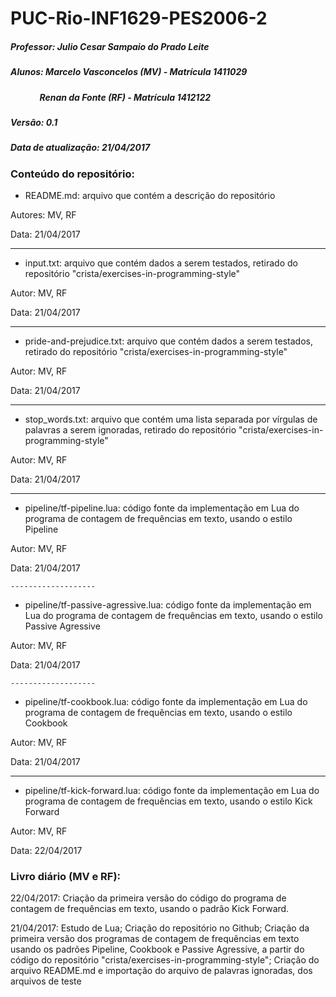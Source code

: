 # PUC-Rio-INF1629-PES2006-2


##### Professor: Julio Cesar Sampaio do Prado Leite
##### Alunos: Marcelo Vasconcelos (MV) - Matrícula 1411029
##### &nbsp;&nbsp;&nbsp;&nbsp;&nbsp;&nbsp;&nbsp;&nbsp;&nbsp;&nbsp;&nbsp;&nbsp;&nbsp; Renan da Fonte (RF) - Matrícula 1412122

##### Versão: 0.1
##### Data de atualização: 21/04/2017

### Conteúdo do repositório:

 - README.md: arquivo que contém a descrição do repositório
 
 Autores: MV, RF
 
 Data: 21/04/2017
 
 -------------------
 
 - input.txt: arquivo que contém dados a serem testados, retirado do repositório "crista/exercises-in-programming-style"
 
 Autor: MV, RF
 
 Data: 21/04/2017
 
 -------------------
 
 - pride-and-prejudice.txt: arquivo que contém dados a serem testados, retirado do repositório "crista/exercises-in-programming-style"
 
 Autor: MV, RF
 
 Data: 21/04/2017
 
  -------------------
 
 - stop_words.txt: arquivo que contém uma lista separada por vírgulas de palavras a serem ignoradas, retirado do repositório "crista/exercises-in-programming-style"
 
 Autor: MV, RF
 
 Data: 21/04/2017
 
   -------------------
 
 - pipeline/tf-pipeline.lua: código fonte da implementação em Lua do programa de contagem de frequências em texto, usando o estilo Pipeline
 
 Autor: MV, RF
 
 Data: 21/04/2017
 
    -------------------
 
 - pipeline/tf-passive-agressive.lua: código fonte da implementação em Lua do programa de contagem de frequências em texto, usando o estilo Passive Agressive
 
 Autor: MV, RF
 
 Data: 21/04/2017
 
    -------------------
 
 - pipeline/tf-cookbook.lua: código fonte da implementação em Lua do programa de contagem de frequências em texto, usando o estilo Cookbook
 
 Autor: MV, RF
 
 Data: 21/04/2017

   -------------------
 
 - pipeline/tf-kick-forward.lua: código fonte da implementação em Lua do programa de contagem de frequências em texto, usando o estilo Kick Forward
 
 Autor: MV, RF
 
 Data: 22/04/2017
 
### Livro diário (MV e RF):

 22/04/2017: Criação da primeira versão do código do programa de contagem de frequências em texto, usando o padrão Kick Forward.
 
 21/04/2017: Estudo de Lua; Criação do repositório no Github; Criação da primeira versão dos programas de contagem de frequências em texto usando os padrões Pipeline, Cookbook e Passive Agressive, a partir do código do repositório "crista/exercises-in-programming-style"; Criação do arquivo README.md e importação do arquivo de palavras ignoradas, dos arquivos de teste
